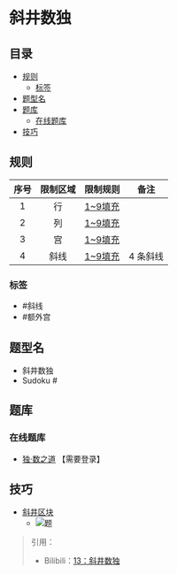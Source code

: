# 斜井数独
<!-- START doctoc generated TOC please keep comment here to allow auto update -->
<!-- DON'T EDIT THIS SECTION, INSTEAD RE-RUN doctoc TO UPDATE -->
## 目录

- [规则](#%E8%A7%84%E5%88%99)
  - [标签](#%E6%A0%87%E7%AD%BE)
- [题型名](#%E9%A2%98%E5%9E%8B%E5%90%8D)
- [题库](#%E9%A2%98%E5%BA%93)
  - [在线题库](#%E5%9C%A8%E7%BA%BF%E9%A2%98%E5%BA%93)
- [技巧](#%E6%8A%80%E5%B7%A7)

<!-- END doctoc generated TOC please keep comment here to allow auto update -->

## 规则

| 序号  | 限制区域 | 限制规则    | 备注    |
|:---:|:----:|:--------|-------|
|  1  |  行   | [1~9填充] |       |
|  2  |  列   | [1~9填充] |       |
|  3  |  宫   | [1~9填充] |       |
|  4  |  斜线  | [1~9填充] | 4 条斜线 |

### 标签

- #斜线
- #额外宫

## 题型名

- 斜井数独
- Sudoku #

## 题库

### 在线题库

- [独·数之道](http://www.sudokufans.org.cn/lx/game.index.php?type=x2) 【需要登录】

## 技巧

- [斜井区块](https://www.bilibili.com/read/cv10180872)
  - ![题](https://i0.hdslb.com/bfs/article/6be4f8655c7d96a8afb5f1d6fd526490a87a7cea.png@708w_708h_progressive.webp)

> 引用：
>
> - Bilibili：[13：斜井数独](https://www.bilibili.com/read/cv10180872)

[1~9填充]: ../../../../../rules/rules.md#1to9填充
